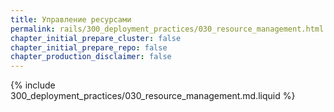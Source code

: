 ```yaml
---
title: Управление ресурсами
permalink: rails/300_deployment_practices/030_resource_management.html
chapter_initial_prepare_cluster: false
chapter_initial_prepare_repo: false
chapter_production_disclaimer: false
---
```


{% include 300_deployment_practices/030_resource_management.md.liquid %}
